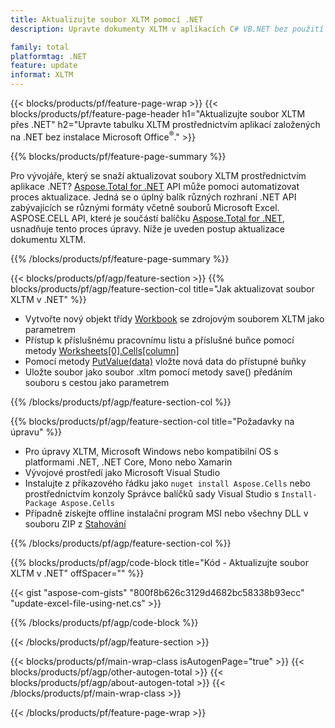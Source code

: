 ```yaml
---
title: Aktualizujte soubor XLTM pomocí .NET
description: Upravte dokumenty XLTM v aplikacích C# VB.NET bez použití aplikace Microsoft Excel. 

family: total
platformtag: .NET
feature: update
informat: XLTM
---
```

{{< blocks/products/pf/feature-page-wrap >}}
{{< blocks/products/pf/feature-page-header h1="Aktualizujte soubor XLTM přes .NET" h2="Upravte tabulku XLTM prostřednictvím aplikací založených na .NET bez instalace Microsoft Office<sup>&reg;</sup>." >}}

{{% blocks/products/pf/feature-page-summary %}}

Pro vývojáře, který se snaží aktualizovat soubory XLTM prostřednictvím aplikace .NET? [Aspose.Total for .NET](https://products.aspose.com/total/net/) API může pomoci automatizovat proces aktualizace. Jedná se o úplný balík různých rozhraní .NET API zabývajících se různými formáty včetně souborů Microsoft Excel. ASPOSE.CELL API, které je součástí balíčku [Aspose.Total for .NET](https://products.aspose.com/total/net/), usnadňuje tento proces úpravy. Níže je uveden postup aktualizace dokumentu XLTM.

{{% /blocks/products/pf/feature-page-summary %}}

{{< blocks/products/pf/agp/feature-section >}}
{{% blocks/products/pf/agp/feature-section-col title="Jak aktualizovat soubor XLTM v .NET" %}}

- Vytvořte nový objekt třídy [Workbook](https://reference.aspose.com/cells/net/aspose.cells/workbook/) se zdrojovým souborem XLTM jako parametrem
- Přístup k příslušnému pracovnímu listu a příslušné buňce pomocí metody [Worksheets[0].Cells[column]](https://reference.aspose.com/cells/net/aspose.cells/worksheet/cells/)
- Pomocí metody [PutValue(data)](https://reference.aspose.com/cells/net/aspose.cells/cell/putvalue/) vložte nová data do přístupné buňky
- Uložte soubor jako soubor .xltm pomocí metody save() předáním souboru s cestou jako parametrem

{{% /blocks/products/pf/agp/feature-section-col %}}

{{% blocks/products/pf/agp/feature-section-col title="Požadavky na úpravu" %}}

- Pro úpravy XLTM, Microsoft Windows nebo kompatibilní OS s platformami .NET, .NET Core, Mono nebo Xamarin
- Vývojové prostředí jako Microsoft Visual Studio 
- Instalujte z příkazového řádku jako ```nuget install Aspose.Cells``` nebo prostřednictvím konzoly Správce balíčků sady Visual Studio s ```Install-Package Aspose.Cells```
- Případně získejte offline instalační program MSI nebo všechny DLL v souboru ZIP z [Stahování](https://releases.aspose.com/cells/net)

{{% /blocks/products/pf/agp/feature-section-col %}}

{{% blocks/products/pf/agp/code-block title="Kód - Aktualizujte soubor XLTM v .NET" offSpacer="" %}}

{{< gist "aspose-com-gists" "800f8b626c3129d4682bc58338b93ecc" "update-excel-file-using-net.cs" >}}

{{% /blocks/products/pf/agp/code-block %}}

{{< /blocks/products/pf/agp/feature-section >}}

{{< blocks/products/pf/main-wrap-class isAutogenPage="true" >}}
{{< blocks/products/pf/agp/other-autogen-total >}}
{{< blocks/products/pf/agp/about-autogen-total >}}
{{< /blocks/products/pf/main-wrap-class >}}

{{< /blocks/products/pf/feature-page-wrap >}}